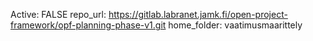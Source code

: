 Active: FALSE 
repo_url: https://gitlab.labranet.jamk.fi/open-project-framework/opf-planning-phase-v1.git
home_folder: vaatimusmaarittely



